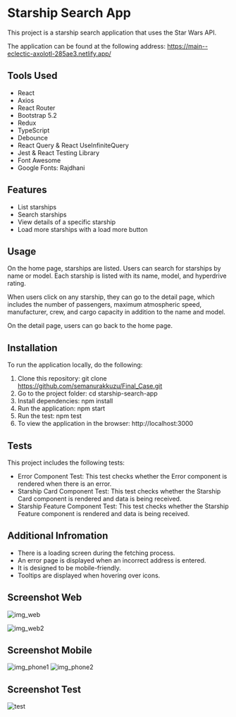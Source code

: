 # Starship Search App

This project is a starship search application that uses the Star Wars API.

The application can be found at the following address: https://main--eclectic-axolotl-285ae3.netlify.app/

## Tools Used

- React
- Axios
- React Router
- Bootstrap 5.2
- Redux
- TypeScript
- Debounce
- React Query & React UseInfiniteQuery
- Jest & React Testing Library
- Font Awesome
- Google Fonts: Rajdhani

## Features

- List starships
- Search starships
- View details of a specific starship
- Load more starships with a load more button


## Usage

On the home page, starships are listed. Users can search for starships by name or model. Each starship is listed with its name, model, and hyperdrive rating.

When users click on any starship, they can go to the detail page, which includes the number of passengers, maximum atmospheric speed, manufacturer, crew, and cargo capacity in addition to the name and model.

On the detail page, users can go back to the home page.

## Installation

To run the application locally, do the following:

1. Clone this repository: git clone https://github.com/semanurakkuzu/Final_Case.git
2. Go to the project folder: cd starship-search-app
3. Install dependencies: npm install
4. Run the application: npm start
5. Run the test: npm test
6. To view the application in the browser: http://localhost:3000

## Tests
This project includes the following tests:

- Error Component Test: This test checks whether the Error component is rendered when there is an error.
- Starship Card Component Test: This test checks whether the Starship Card component is rendered and data is being received.
- Starship Feature Component Test: This test checks whether the Starship Feature component is rendered and data is being received.


## Additional Infromation

- There is a loading screen during the fetching process.
- An error page is displayed when an incorrect address is entered.
- It is designed to be mobile-friendly.
- Tooltips are displayed when hovering over icons.


## Screenshot Web

![img_web](https://user-images.githubusercontent.com/110597975/235299949-63deedfa-5be5-4ee6-9d85-9920d95f064a.png)

![img_web2](https://user-images.githubusercontent.com/110597975/235299952-53baaa74-1645-4644-8e38-787ddf37f1fd.png)


## Screenshot Mobile

![img_phone1](https://user-images.githubusercontent.com/110597975/235299959-215578a5-3f19-4126-9499-02981cdb92c5.png)
![img_phone2](https://user-images.githubusercontent.com/110597975/235299963-5c1d74e6-3e39-4795-898f-93b2a652bdba.png)

## Screenshot Test
![test](https://user-images.githubusercontent.com/110597975/235300743-08f783b8-064e-4d43-bebf-1f44450934bb.png)

